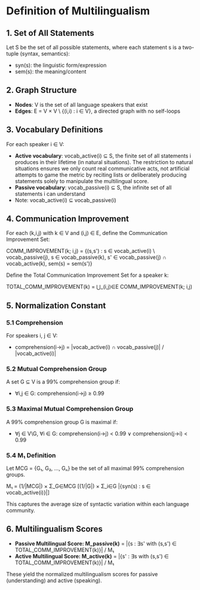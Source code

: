 # Definition of Multilingualism

## 1. Set of All Statements

Let S be the set of all possible statements, where each statement s is a two-tuple (syntax, semantics):

- syn(s): the linguistic form/expression
- sem(s): the meaning/content

## 2. Graph Structure

- **Nodes**: V is the set of all language speakers that exist
- **Edges**: E = V × V \ {(i,i) : i ∈ V}, a directed graph with no self-loops

## 3. Vocabulary Definitions

For each speaker i ∈ V:

- **Active vocabulary**: vocab_active(i) ⊆ S, the finite set of all statements i produces in their lifetime (in natural situations). The restriction to natural situations ensures we only count real communicative acts, not artificial attempts to game the metric by reciting lists or deliberately producing statements solely to manipulate the multilingual score.
- **Passive vocabulary**: vocab_passive(i) ⊆ S, the infinite set of all statements i can understand
- Note: vocab_active(i) ⊆ vocab_passive(i)

## 4. Communication Improvement

For each (k,i,j) with k ∈ V and (i,j) ∈ E, define the Communication Improvement Set:

COMM_IMPROVEMENT(k; i,j) = {(s,s') : s ∈ vocab_active(i) \ vocab_passive(j),
s ∈ vocab_passive(k),
s' ∈ vocab_passive(j) ∩ vocab_active(k),
sem(s) = sem(s')}

Define the Total Communication Improvement Set for a speaker k:

TOTAL_COMM_IMPROVEMENT(k) = ⋃_(i,j)∈E COMM_IMPROVEMENT(k; i,j)

## 5. Normalization Constant

### 5.1 Comprehension
For speakers i, j ∈ V:
- comprehension(i→j) = |vocab_active(i) ∩ vocab_passive(j)| / |vocab_active(i)|

### 5.2 Mutual Comprehension Group
A set G ⊆ V is a 99% comprehension group if:
- ∀i,j ∈ G: comprehension(i→j) ≥ 0.99

### 5.3 Maximal Mutual Comprehension Group
A 99% comprehension group G is maximal if:
- ∀j ∈ V\G, ∀i ∈ G: comprehension(i→j) < 0.99 ∨ comprehension(j→i) < 0.99

### 5.4 M₁ Definition
Let MCG = {G₁, G₂, ..., Gₙ} be the set of all maximal 99% comprehension groups.

M₁ = (1/|MCG|) × Σ_G∈MCG [(1/|G|) × Σ_i∈G |{syn(s) : s ∈ vocab_active(i)}|]

This captures the average size of syntactic variation within each language community.

## 6. Multilingualism Scores

- **Passive Multilingual Score: M_passive(k)** = |{s : ∃s' with (s,s') ∈ TOTAL_COMM_IMPROVEMENT(k)}| / M₁
- **Active Multilingual Score: M_active(k)** = |{s' : ∃s with (s,s') ∈ TOTAL_COMM_IMPROVEMENT(k)}| / M₁

These yield the normalized multilingualism scores for passive (understanding) and active (speaking).